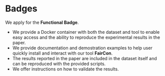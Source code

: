 # Badges

We apply for the __Functional Badge__.

* We provide a Docker container with both the dataset and tool to enable easy access and the ability to
reproduce the experimental results in the paper.
* We provide documentation and demostration examples
to help user quickly install and interact with our tool __FairCon__.
* The results reported in the paper are included in the dataset itself and can be reproduced with the
provided scripts.
* We offer instructions on how to validate the results.
